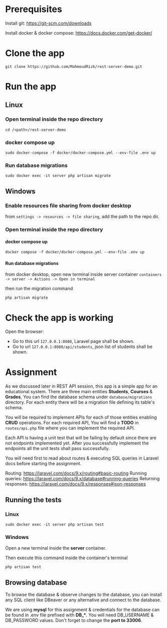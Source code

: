 # Prerequisites

Install git: https://git-scm.com/downloads

Install docker & docker compose: https://docs.docker.com/get-docker/

# Clone the app

```
git clone https://github.com/MahmoudRizk/rest-server-demo.git
```

# Run the app

## Linux

### Open terminal inside the repo directory

```cd /<path>/rest-server-demo```

### docker compose up
```
sudo docker-compose -f docker/docker-compose.yml --env-file .env up
```

### Run database migrations 
```
sudo docker exec -it server php artisan migrate
```

## Windows

### Enable resources file sharing from docker desktop

from ```settings -> resources -> file sharing```, add the path to the repo dir.

### Open terminal inside the repo directory

#### docker compose up

```
docker compose -f docker/docker-compose.yml --env-file .env up
```

#### Run database migrations

from docker desktop, open new terminal inside server container
```containers -> server -> Actions -> Open in terminal```

then run the migration command

```
php artisan migrate
```

# Check the app is working

Open the browser:
* Go to this url ```127.0.0.1:8080```, Laravel page shall be shown.
* Go to url ```127.0.0.1:8080/api/students```, json list of students shall be shown.

# Assignment

As we discussed later in REST API session, this app is a simple app for an educational system. There are three main entities <b>Students</b>, <b>Courses</b> & <b>Grades</b>, You can find the database schema under ```database/migrations``` directory. For each entity there will be a migration file defining its table's schema.

You will be required to implement APIs for each of those entities enabling <b>CRUD</b> operations. For each required API, You will find a <b>TODO</b> in ```routes/api.php``` file where you can implement the required API.

Each API is having a unit test that will be failing by default since there are not endpoints implemented yet. After you successfully implement the endpoints all the unit tests shall pass successfully. 

You will need first to read about routes & executing SQL queries in Laravel docs before starting the assignment.

Routing: https://laravel.com/docs/9.x/routing#basic-routing
Running queries: https://laravel.com/docs/9.x/database#running-queries
Returning responses: https://laravel.com/docs/9.x/responses#json-responses

## Running the tests

### Linux

```
sudo docker exec -it server php artisan test
```

### Windows

Open a new terminal inside the <b>server</b> container.

Then execute this command inside the container's terminal

```
php artisan test
```


## Browsing database

To browse the database & observe changes to the database, you can install any SQL client like DBeaver or any alternative and connect to the database.

We are using <b>mysql</b> for this assignment & credentials for the database can be found in .env file prefixed with <b>DB_*</b>. You will need DB_USERNAME & DB_PASSWORD values. Don't forget to change the <b>port to 33006</b>.

